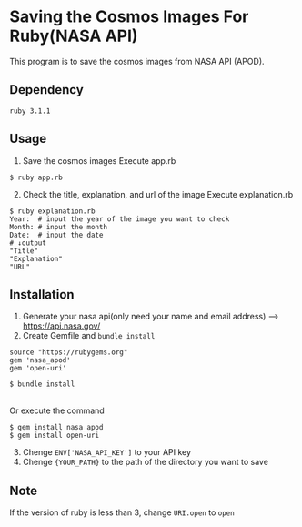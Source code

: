 # Saving the Cosmos Images For Ruby(NASA API)
This program is to save the cosmos images from NASA API (APOD).

## Dependency
`ruby 3.1.1`

## Usage
1. Save the cosmos images
Execute app.rb
```
$ ruby app.rb
```
2. Check the title, explanation, and url of the image
Execute explanation.rb
```
$ ruby explanation.rb
Year:  # input the year of the image you want to check
Month: # input the month
Date:  # input the date
# ↓output
"Title"
"Explanation"
"URL"
```
  
## Installation
1. Generate your nasa api(only need your name and email address) --> https://api.nasa.gov/
2. Create Gemfile and `bundle install`
  ```ruby:Gemfile
  source "https://rubygems.org"
  gem 'nasa_apod'
  gem 'open-uri'
  ```
  ```
  $ bundle install
  ```
  <br>Or execute the command<br>
  ```
  $ gem install nasa_apod
  $ gem install open-uri
  ```
3. Chenge `ENV['NASA_API_KEY']` to your API key
4. Chenge `{YOUR_PATH}` to the path of the directory you want to save

## Note
If the version of ruby is less than 3, change `URI.open` to `open`
